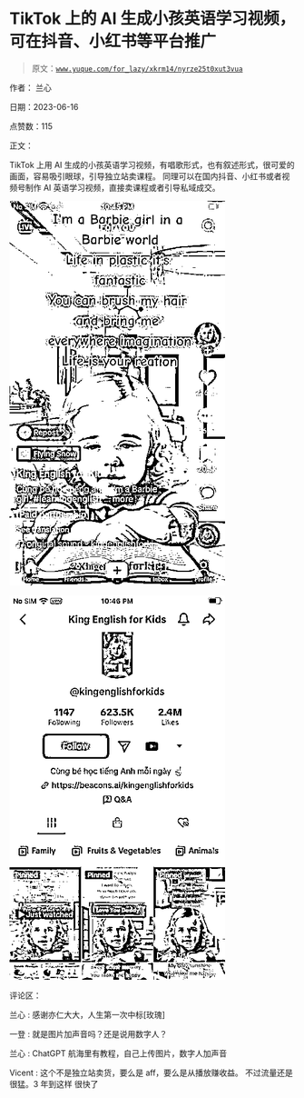 # TikTok 上的 AI 生成小孩英语学习视频，可在抖音、小红书等平台推广

> 原文：[`www.yuque.com/for_lazy/xkrm14/nyrze25t0xut3vua`](https://www.yuque.com/for_lazy/xkrm14/nyrze25t0xut3vua)

作者： 兰心

日期：2023-06-16

点赞数：115

正文：

TikTok 上用 AI 生成的小孩英语学习视频，有唱歌形式，也有叙述形式，很可爱的画面，容易吸引眼球，引导独立站卖课程。 同理可以在国内抖音、小红书或者视频号制作 AI 英语学习视频，直接卖课程或者引导私域成交。

![](img/bb12a43263e3172bbc20eed5ea4c9ffa.png)

![](img/007ba60f5a81523cfc4dd3acad829766.png)

评论区：

兰心 : 感谢亦仁大大，人生第一次中标[玫瑰]

一登 : 就是图片加声音吗？还是说用数字人？

兰心 : ChatGPT 航海里有教程，自己上传图片，数字人加声音

Vicent : 这个不是独立站卖货，要么是 aff，要么是从播放赚收益。 不过流量还是很猛。3 年到这样 很快了

